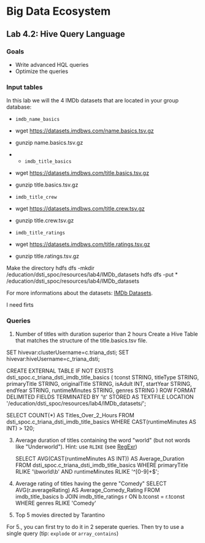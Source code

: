 # Big Data Ecosystem

## Lab 4.2: Hive Query Language

### Goals

- Write advanced HQL queries
- Optimize the queries

### Input tables

In this lab we will the 4 IMDb datasets that are located in your group database:

- `imdb_name_basics`
- wget https://datasets.imdbws.com/name.basics.tsv.gz
- gunzip name.basics.tsv.gz

  
- - `imdb_title_basics`
- wget https://datasets.imdbws.com/title.basics.tsv.gz
- gunzip title.basics.tsv.gz

  
- `imdb_title_crew`
- wget https://datasets.imdbws.com/title.crew.tsv.gz
-  gunzip title.crew.tsv.gz

  
- `imdb_title_ratings`
- wget https://datasets.imdbws.com/title.ratings.tsv.gz
- gunzip title.ratings.tsv.gz

Make the directory 
hdfs dfs -mkdir /education/dsti_spoc/resources/lab4/IMDb_datasets
hdfs dfs -put * /education/dsti_spoc/resources/lab4/IMDb_datasets


For more informations about the datasets: [IMDb Datasets](https://www.imdb.com/interfaces/).

I need firts 


### Queries

1. Number of titles with duration superior than 2 hours
Create a Hive Table that matches the structure of the title.basics.tsv file.


SET hivevar:clusterUsername=c.triana_dsti;
SET hivevar:hiveUsername=c_triana_dsti;

CREATE EXTERNAL TABLE IF NOT EXISTS dsti_spoc.c_triana_dsti_imdb_title_basics (
 tconst STRING,
  titleType STRING,
  primaryTitle STRING,
  originalTitle STRING,
  isAdult INT,
  startYear STRING,
  endYear STRING,
  runtimeMinutes STRING,
  genres STRING
)
ROW FORMAT DELIMITED
FIELDS TERMINATED BY '\t'
STORED AS TEXTFILE
LOCATION '/education/dsti_spoc/resources/lab4/IMDb_datasets/';



SELECT COUNT(*) AS Titles_Over_2_Hours
FROM dsti_spoc.c_triana_dsti_imdb_title_basics
WHERE CAST(runtimeMinutes AS INT) > 120;



3. Average duration of titles containing the word "world" (but not words like "Underworld"). Hint: use `RLIKE` (see [RegExr](https://regexr.com/))

   SELECT AVG(CAST(runtimeMinutes AS INT)) AS Average_Duration
FROM dsti_spoc.c_triana_dsti_imdb_title_basics
WHERE primaryTitle RLIKE '\\bworld\\b'
AND runtimeMinutes RLIKE '^[0-9]+$';

5. Average rating of titles having the genre "Comedy"
SELECT AVG(r.averageRating) AS Average_Comedy_Rating
FROM imdb_title_basics b
JOIN imdb_title_ratings r ON b.tconst = r.tconst
WHERE genres RLIKE 'Comedy'
   
7. Top 5 movies directed by Tarantino

For 5., you can first try to do it in 2 seperate queries. Then try to use a single query (tip: `explode` or `array_contains`)
